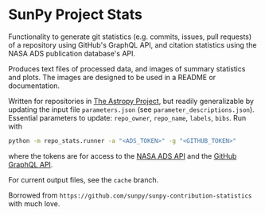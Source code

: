 # SunPy Project Stats

Functionality to generate git statistics (e.g. commits, issues, pull requests) of a repository using GitHub's GraphQL API, and citation statistics using the NASA ADS publication database's API.

Produces text files of processed data, and images of summary statistics and plots.
The images are designed to be used in a README or documentation.

Written for repositories in [The Astropy Project](https://github.com/astropy), but readily generalizable by updating the input file `parameters.json` (see `parameter_descriptions.json`).
Essential parameters to update: `repo_owner`, `repo_name`, `labels`, `bibs`.
Run with

```bash
python -m repo_stats.runner -a "<ADS_TOKEN>" -g "<GITHUB_TOKEN>"
```

where the tokens are for access to the [NASA ADS API](https://ui.adsabs.harvard.edu/help/api/) and the [GitHub GraphQL API](https://docs.github.com/en/graphql/guides/forming-calls-with-graphql).

For current output files, see the `cache` branch.

Borrowed from `https://github.com/sunpy/sunpy-contribution-statistics` with much love.
